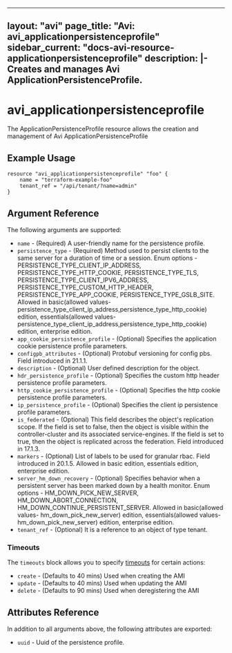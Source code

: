 <!--
    Copyright 2021 VMware, Inc.
    SPDX-License-Identifier: Mozilla Public License 2.0
-->
---
layout: "avi"
page_title: "Avi: avi_applicationpersistenceprofile"
sidebar_current: "docs-avi-resource-applicationpersistenceprofile"
description: |-
  Creates and manages Avi ApplicationPersistenceProfile.
---

# avi_applicationpersistenceprofile

The ApplicationPersistenceProfile resource allows the creation and management of Avi ApplicationPersistenceProfile

## Example Usage

```hcl
resource "avi_applicationpersistenceprofile" "foo" {
    name = "terraform-example-foo"
    tenant_ref = "/api/tenant/?name=admin"
}
```

## Argument Reference

The following arguments are supported:

* `name` - (Required) A user-friendly name for the persistence profile.
* `persistence_type` - (Required) Method used to persist clients to the same server for a duration of time or a session. Enum options - PERSISTENCE_TYPE_CLIENT_IP_ADDRESS, PERSISTENCE_TYPE_HTTP_COOKIE, PERSISTENCE_TYPE_TLS, PERSISTENCE_TYPE_CLIENT_IPV6_ADDRESS, PERSISTENCE_TYPE_CUSTOM_HTTP_HEADER, PERSISTENCE_TYPE_APP_COOKIE, PERSISTENCE_TYPE_GSLB_SITE. Allowed in basic(allowed values- persistence_type_client_ip_address,persistence_type_http_cookie) edition, essentials(allowed values- persistence_type_client_ip_address,persistence_type_http_cookie) edition, enterprise edition.
* `app_cookie_persistence_profile` - (Optional) Specifies the application cookie persistence profile parameters.
* `configpb_attributes` - (Optional) Protobuf versioning for config pbs. Field introduced in 21.1.1.
* `description` - (Optional) User defined description for the object.
* `hdr_persistence_profile` - (Optional) Specifies the custom http header persistence profile parameters.
* `http_cookie_persistence_profile` - (Optional) Specifies the http cookie persistence profile parameters.
* `ip_persistence_profile` - (Optional) Specifies the client ip persistence profile parameters.
* `is_federated` - (Optional) This field describes the object's replication scope. If the field is set to false, then the object is visible within the controller-cluster and its associated service-engines. If the field is set to true, then the object is replicated across the federation. Field introduced in 17.1.3.
* `markers` - (Optional) List of labels to be used for granular rbac. Field introduced in 20.1.5. Allowed in basic edition, essentials edition, enterprise edition.
* `server_hm_down_recovery` - (Optional) Specifies behavior when a persistent server has been marked down by a health monitor. Enum options - HM_DOWN_PICK_NEW_SERVER, HM_DOWN_ABORT_CONNECTION, HM_DOWN_CONTINUE_PERSISTENT_SERVER. Allowed in basic(allowed values- hm_down_pick_new_server) edition, essentials(allowed values- hm_down_pick_new_server) edition, enterprise edition.
* `tenant_ref` - (Optional) It is a reference to an object of type tenant.


### Timeouts

The `timeouts` block allows you to specify [timeouts](https://www.terraform.io/docs/configuration/resources.html#timeouts) for certain actions:

* `create` - (Defaults to 40 mins) Used when creating the AMI
* `update` - (Defaults to 40 mins) Used when updating the AMI
* `delete` - (Defaults to 90 mins) Used when deregistering the AMI

## Attributes Reference

In addition to all arguments above, the following attributes are exported:

* `uuid` -  Uuid of the persistence profile.

